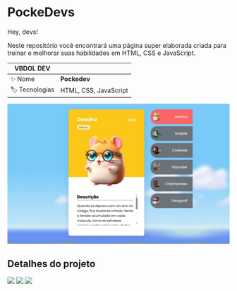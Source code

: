 # PockeDevs 
<div id='top'></div>

Hey, devs!

Neste repositório você encontrará uma página super elaborada criada para treinar
e  melhorar suas habilidades em HTML, CSS e JavaScript. 





<!-- prettier-ignore -->
| VBDOL DEV |   |
| -------------- | -------------------------------------------------------------------------------------------------------------------------------------------------------------------------- |
| ✨ Nome        | **Pockedev** |
| 🏷️ Tecnologias |HTML, CSS, JavaScript |

<img src="/src/imagens/pokedev.JPG" alt="Descrição da imagem">


## Detalhes do projeto

<div>
  <img src="https://img.shields.io/badge/HTML5-E34F26?style=for-the-badge&logo=html5&logoColor=white">
  <img src="https://img.shields.io/badge/CSS3-1572B6?style=for-the-badge&logo=css3&logoColor=white">
  <img src="https://img.shields.io/badge/JavaScript-F7DF1E?style=for-the-badge&logo=javascript&logoColor=black">
     
</div>
